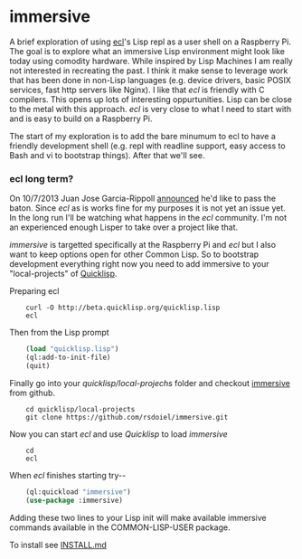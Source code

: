 immersive
=========

A brief exploration of using [ecl](http://ecls.sourceforge.net)'s Lisp repl as a
user shell on a Raspberry Pi. The goal is to explore what an immersive Lisp environment
might look like today using comodity hardware.  While inspired by Lisp Machines
I am really not interested in recreating the past. I think it make sense to
leverage work that has been done in non-Lisp languages (e.g. device drivers,
basic POSIX services, fast http servers like Nginx). I like that
_ecl_ is friendly with C compilers. This opens up lots of interesting oppurtunities.
Lisp can be close to the metal with this approach.  _ecl_ is very close to what I need
to start with and is easy to build on a Raspberry Pi.

The start of my exploration is to add the bare minumum to ecl to have a friendly
development shell (e.g. repl with readline support, easy access to Bash and vi
to bootstrap things). After that we'll see.


### ecl long term?

On 10/7/2013 Juan Jose Garcia-Rippoll [announced](http://article.gmane.org/gmane.lisp.ecl.general/10264)
he'd like to pass the baton.  Since _ecl_ as is works fine for my purposes it
is not yet an issue yet. In the long run I'll be watching what happens in the _ecl_
community. I'm not an experienced enough Lisper to take over a project like that.


_immersive_ is targetted specifically at the Raspberry Pi and _ecl_ but I also 
want to keep options open for other Common Lisp. So to bootstrap development everything right
now you need to add immersive to your "local-projects" of [Quicklisp](http://www.quicklisp.org).

Preparing ecl

```shell
    curl -O http://beta.quicklisp.org/quicklisp.lisp
    ecl
```

Then from the Lisp prompt

```lisp
    (load "quicklisp.lisp")
    (ql:add-to-init-file)
    (quit)
```

Finally go into your _quicklisp/local-projechs_ folder and checkout [immersive](https://github.com/rsdoiel/immersive.git)
from github.

```shell
    cd quicklisp/local-projects
    git clone https://github.com/rsdoiel/immersive.git
```

Now you can start _ecl_ and use _Quicklisp_ to load _immersive_

```shell
    cd
    ecl
```

When _ecl_ finishes starting try--

```lisp
    (ql:quickload "immersive")
    (use-package :immersive)
```

Adding these two lines to your Lisp init will make available immersive commands
available in the COMMON-LISP-USER package.


To install see [INSTALL.md](INSTALL.md)

